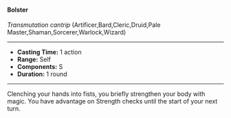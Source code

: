 #### Bolster
*Transmutation cantrip* (Artificer,Bard,Cleric,Druid,Pale Master,Shaman,Sorcerer,Warlock,Wizard)
___
- **Casting Time:** 1 action
- **Range:** Self
- **Components:** S
- **Duration:** 1 round
---
Clenching your hands into fists, you briefly strengthen your body with magic. You have advantage on Strength checks until the start of your next turn.
